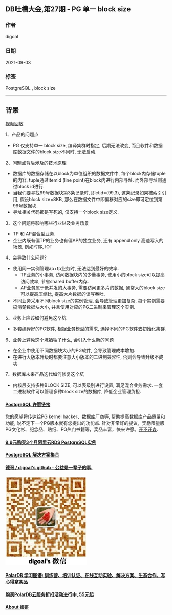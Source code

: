 ## DB吐槽大会,第27期 - PG 单一 block size  
  
### 作者  
digoal  
  
### 日期  
2021-09-03  
  
### 标签  
PostgreSQL , block size   
  
----  
  
## 背景  
[视频回放](https://www.bilibili.com/video/BV1xv411P7Ji/)  
  
1、产品的问题点  
- PG 仅支持单一 block size, 编译集群时指定, 后期无法改变, 而且软件和数据库数据文件的block size不同时, 无法启动.   
  
2、问题点背后涉及的技术原理  
- 数据库的数据存储在以block为单位组织的数据文件中, 每个block内存储tuple的内容, tuple通过itemid (line point)在block内进行内部寻址. 而外部寻址则通过block id进行.   
- 当我们要寻找99号数据块第3条记录时, 即ctid=(99,3), 这条记录如果被索引引用, 假设block size=8KB, 那么在数据文件中即偏移对应的size即可定位到第99号数据块.   
- 寻址相关代码都是写死的, 仅支持一个block size定义.   
  
3、这个问题将影响哪些行业以及业务场景  
- TP 和 AP混合型业务.   
- 企业内既有偏TP的业务也有偏AP的独立业务, 还有 append only 高速写入的场景, 例如时序, IOT   
  
4、会导致什么问题?   
- 使用同一实例管理ap+tp业务时, 无法达到最好的效率.  
    - TP业务的小事务, 访问数据块内的少量事务, 使用小的block size可以提高访问效率, 节省shared buffer内存.   
    - AP业务属于低并发的大事务, 需要访问更多片的数据, 通常大的block size可以提高压缩比, 提高大片数据的读写吞吐.   
- 不同业务采用不同block size的实例管理, 会导致管理更加复杂, 每个实例需要搞清楚数据块大小, 并且使用对应的PG二进制来管理这个实例.   
  
5、业务上应该如何避免这个坑  
- 多套编译好的PG软件, 根据业务模型的需求, 选择不同的PG软件去初始化集群.    
  
6、业务上避免这个坑牺牲了什么, 会引入什么新的问题  
- 在企业中使用不同数据块大小的PG软件, 会导致管理成本增加.  
- 在进行大版本升级时都要注意大小版本的二进制兼容性, 否则会导致升级不成功.   
  
7、数据库未来产品迭代如何修复这个坑  
- 内核层支持多种BLOCK SIZE, 可以表级别进行设置, 满足混合业务需求.  一套二进制软件可以管理多种block size的数据库, 降低企业管理负担.   
  
    
  
#### [PostgreSQL 许愿链接](https://github.com/digoal/blog/issues/76 "269ac3d1c492e938c0191101c7238216")
您的愿望将传达给PG kernel hacker、数据库厂商等, 帮助提高数据库产品质量和功能, 说不定下一个PG版本就有您提出的功能点. 针对非常好的提议，奖励限量版PG文化衫、纪念品、贴纸、PG热门书籍等，奖品丰富，快来许愿。[开不开森](https://github.com/digoal/blog/issues/76 "269ac3d1c492e938c0191101c7238216").  
  
  
#### [9.9元购买3个月阿里云RDS PostgreSQL实例](https://www.aliyun.com/database/postgresqlactivity "57258f76c37864c6e6d23383d05714ea")
  
  
#### [PostgreSQL 解决方案集合](https://yq.aliyun.com/topic/118 "40cff096e9ed7122c512b35d8561d9c8")
  
  
#### [德哥 / digoal's github - 公益是一辈子的事.](https://github.com/digoal/blog/blob/master/README.md "22709685feb7cab07d30f30387f0a9ae")
  
  
![digoal's wechat](../pic/digoal_weixin.jpg "f7ad92eeba24523fd47a6e1a0e691b59")
  
  
#### [PolarDB 学习图谱: 训练营、培训认证、在线互动实验、解决方案、生态合作、写心得拿奖品](https://www.aliyun.com/database/openpolardb/activity "8642f60e04ed0c814bf9cb9677976bd4")
  
  
#### [购买PolarDB云服务折扣活动进行中, 55元起](https://www.aliyun.com/activity/new/polardb-yunparter?userCode=bsb3t4al "e0495c413bedacabb75ff1e880be465a")
  
  
#### [About 德哥](https://github.com/digoal/blog/blob/master/me/readme.md "a37735981e7704886ffd590565582dd0")
  

